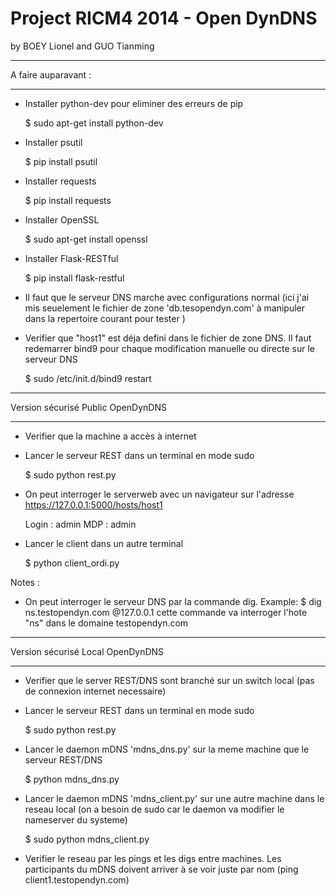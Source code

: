 Project RICM4 2014 - Open DynDNS
==========================

by BOEY Lionel and GUO Tianming

**********************************
A faire auparavant :
**********************************
- Installer python-dev pour eliminer des erreurs de pip

    $ sudo apt-get install python-dev
    
- Installer psutil

    $ pip install psutil
  
- Installer requests
	
    $ pip install requests
	
- Installer OpenSSL

    $ sudo apt-get install openssl

- Installer Flask-RESTful

    $ pip install flask-restful
    
- Il faut que le serveur DNS marche avec configurations normal (ici j'ai mis seuelement le fichier de zone 'db.tesopendyn.com' à manipuler dans la repertoire courant pour tester )

- Verifier que "host1" est déja defini dans le fichier de zone DNS. Il faut redemarrer bind9 pour chaque modification manuelle ou directe sur le serveur DNS

    $ sudo /etc/init.d/bind9 restart

**********************************
Version sécurisé Public OpenDynDNS
**********************************

- Verifier que la machine a accès à internet

- Lancer le serveur REST dans un terminal en mode sudo

    $ sudo python rest.py
    
- On peut interroger le serverweb avec un navigateur sur l'adresse https://127.0.0.1:5000/hosts/host1

    Login : admin     MDP : admin
      
- Lancer le client dans un autre terminal
    
    $ python client_ordi.py

Notes : 

+ On peut interroger le serveur DNS par la commande dig. Example:
    $ dig ns.testopendyn.com @127.0.0.1
    cette commande va interroger l'hote "ns" dans le domaine testopendyn.com
    
**********************************
Version sécurisé Local OpenDynDNS
**********************************
- Verifier que le server REST/DNS sont branché sur un switch local (pas de connexion internet necessaire)

- Lancer le serveur REST dans un terminal en mode sudo

    $ sudo python rest.py
    
- Lancer le daemon mDNS 'mdns_dns.py' sur la meme machine que le serveur REST/DNS

    $ python mdns_dns.py
    
- Lancer le daemon mDNS 'mdns_client.py' sur une autre machine dans le reseau local (on a besoin de sudo car le daemon va modifier le nameserver du systeme)

    $ sudo python mdns_client.py
    
- Verifier le reseau par les pings et les digs entre machines. Les participants du mDNS doivent arriver à se voir juste par nom (ping client1.testopendyn.com)